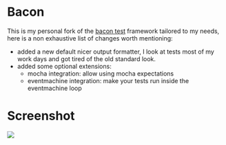 # Bacon

This is my personal fork of the [bacon test](https://github.com/chneukirchen/bacon) framework tailored to my needs, here is
a non exhaustive list of changes worth mentioning:

- added a new default nicer output formatter, I look at tests most of my work days
  and got tired of the old standard look.
- added some optional extensions:
  - mocha integration: allow using mocha expectations
  - eventmachine integration: make your tests run inside the eventmachine loop


# Screenshot

![](https://github.com/schmurfy/bacon/raw/master/screenshot.png)

